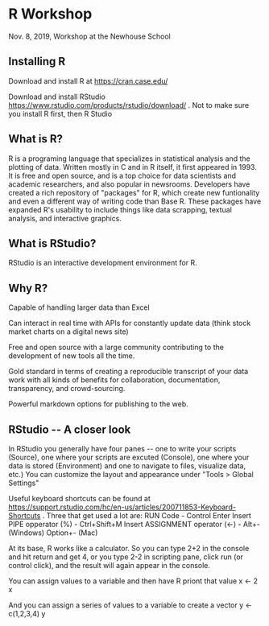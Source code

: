 # R Workshop
Nov. 8, 2019, Workshop at the Newhouse School 

## Installing R 
Download and install R at https://cran.case.edu/

Download and install RStudio https://www.rstudio.com/products/rstudio/download/ . Not to make sure you install R first, then R Studio 

## What is R?
R is a programing language that specializes in statistical analysis and the plotting of data. Written mostly in C and in R itself, it first appeared in 1993. It is free and open source, and is a top choice for data scientists and academic researchers, and also popular in newsrooms. Developers have created a rich repository of "packages" for R, which create new funtionality and even a different way of writing code than Base R. These packages have expanded R's usability to include things like data scrapping, textual analysis, and interactive graphics. 

## What is RStudio?
RStudio is an interactive development environment for R. 

## Why R?
Capable of handling larger data than Excel

Can interact in real time with APIs for constantly update data (think stock market charts on a digital news site) 

Free and open source with a large community contributing to the development of new tools all the time. 

Gold standard in terms of creating a reproducible transcript of your data work with all kinds of benefits for collaboration, documentation, transparency, and crowd-sourcing. 

Powerful markdown options for publishing to the web. 

## RStudio -- A closer look
In RStudio you generally have four panes -- one to write your scripts (Source), one where your scripts are excuted (Console), one where your data is stored (Environment) and one to navigate to files, visualize data, etc.) You can customize the layout and appearance under "Tools > Global Settings"

Useful keyboard shortcuts can be found at https://support.rstudio.com/hc/en-us/articles/200711853-Keyboard-Shortcuts . Three that get used a lot are:
RUN Code - Control Enter
Insert PIPE opperator (%) - Ctrl+Shift+M
Insert ASSIGNMENT operator (<-) -	Alt+- (Windows)	Option+- (Mac) 

At its base, R works like a calculator. So you can type 2+2 in the console and hit return and get 4, or you type 2-2 in scripting pane, click run (or control click), and the result will again appear in the console. 

You can assign values to a variable and then have R priont that value 
x <- 2
x 

And you can assign a series of values to a variable to create a vector 
y <- c(1,2,3,4)
y 


